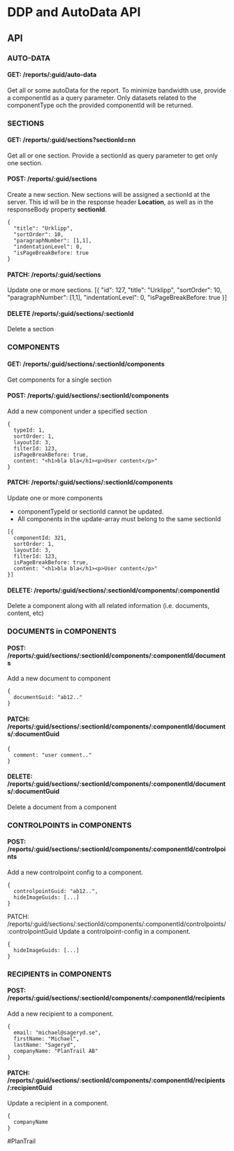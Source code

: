 # DDP and AutoData API
## API
### AUTO-DATA
#### GET: /reports/:guid/auto-data
Get all or some autoData for the report. To minimize bandwidth use, provide a componentId as a query parameter. Only datasets related to the componentType och the provided componentId will be returned.

### SECTIONS
#### GET: /reports/:guid/sections?sectionId=nn
Get all or one section.
Provide a sectionId as query parameter to get only one section.

#### POST: /reports/:guid/sections
Create a new section.
New sections will be assigned a sectionId at the server. This id will be in the response header **Location**, as well as in the responseBody property **sectionId**.
```
{
  "title": "Urklipp",
  "sortOrder": 10,
  "paragraphNumber": [1,1],
  "indentationLevel": 0,
  "isPageBreakBefore: true
}
```

#### PATCH: /reports/:guid/sections
Update one or more sections.
[{
  "id": 127,
  "title": "Urklipp",
  "sortOrder": 10,
  "paragraphNumber": [1,1],
  "indentationLevel": 0,
  "isPageBreakBefore: true
}]

#### DELETE /reports/:guid/sections/:sectionId
Delete a section

### COMPONENTS
#### GET: /reports/:guid/sections/:sectionId/components
Get components for a single section

#### POST: /reports/:guid/sections/:sectionId/components
Add a new component under a specified section
```
{
  typeId: 1,
  sortOrder: 1,
  layoutId: 3,
  filterId: 123,
  isPageBreakBefore: true,
  content: "<h1>bla bla</h1><p>User content</p>"
}
```

#### PATCH: /reports/:guid/sections/:sectionId/components
Update one or more components

* componentTypeId or sectionId cannot be updated.
* All components in the update-array must belong to the same sectionId

```
[{
  componentId: 321,
  sortOrder: 1,
  layoutId: 3,
  filterId: 123,
  isPageBreakBefore: true,
  content: "<h1>bla bla</h1><p>User content</p>"
}]
```

#### DELETE:  /reports/:guid/sections/:sectionId/components/:componentId
Delete a component along with all related information (i.e. documents, content, etc)

### DOCUMENTS in COMPONENTS
#### POST: /reports/:guid/sections/:sectionId/components/:componentId/documents
Add a new document to component
```
{
  documentGuid: "ab12.."
}
```

#### PATCH: /reports/:guid/sections/:sectionId/components/:componentId/documents/:documentGuid
```
{
  comment: "user comment.."
}
```

#### DELETE: /reports/:guid/sections/:sectionId/components/:componentId/documents/:documentGuid
Delete a document from a component

### CONTROLPOINTS in COMPONENTS
#### POST: /reports/:guid/sections/:sectionId/components/:componentId/controlpoints
Add a new controlpoint config to a component.

```
{
  controlpointGuid: "ab12..",
  hideImageGuids: [...]
}
```

PATCH: /reports/:guid/sections/:sectionId/components/:componentId/controlpoints/:controlpointGuid
Update a controlpoint-config in a component.

```
{
  hideImageGuids: [...]
}
```


### RECIPIENTS in COMPONENTS
#### POST: /reports/:guid/sections/:sectionId/components/:componentId/recipients
Add a new recipient to a component.

```
{
  email: "michael@sageryd.se",
  firstName: "Michael",
  lastName: "Sageryd",
  companyName: "PlanTrail AB"
}
```

#### PATCH: /reports/:guid/sections/:sectionId/components/:componentId/recipients/:recipientGuid
Update a recipient in a component.

```
{
  companyName
}
```

#PlanTrail